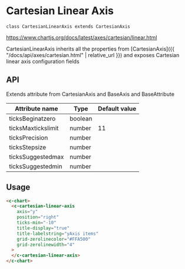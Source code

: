 # Cartesian Linear Axis
`class CartesianLinearAxis extends CartesianAxis`

https://www.chartjs.org/docs/latest/axes/cartesian/linear.html

CartesianLinearAxis inherits all the properties from [CartesianAxis]({{ "/docs/api/axes/cartesian.html" | relative_url }}) and exposes Cartesian linear axis configuration fields


## API

Extends attribute from CartesianAxis and BaseAxis and BaseAttribute


| Attribute name | Type | Default value
| --- | --- | ---
| ticksBeginatzero | boolean |  
| ticksMaxtickslimit | number | 11
| ticksPrecision | number |  
| ticksStepsize | number |  
| ticksSuggestedmax | number |  
| ticksSuggestedmin | number |

## Usage

```html
<c-chart>
  <c-cartesian-linear-axis
    axis="y"
    position="right"
    ticks-min="-10"
    title-display="true"
    title-labelstring="yAxis items"
    grid-zerolinecolor="#FFA500"
    grid-zerolinewidth="4"
  >
  </c-cartesian-linear-axis>
</c-chart>
```
